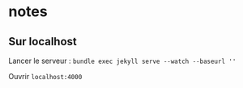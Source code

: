 # notes


## Sur localhost

Lancer le serveur : `bundle exec jekyll serve --watch --baseurl ''`

Ouvrir `localhost:4000`